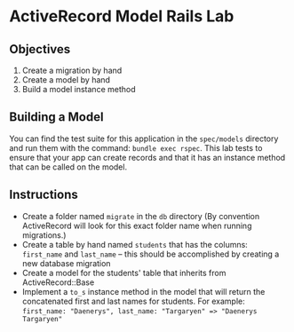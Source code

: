 # ActiveRecord Model Rails Lab

## Objectives

1. Create a migration by hand
2. Create a model by hand
3. Build a model instance method

## Building a Model

You can find the test suite for this application in the `spec/models` directory and run them with the command: `bundle exec rspec`. This lab tests to ensure that your app can create records and that it has an instance method that can be called on the model.

## Instructions

- Create a folder named `migrate` in the `db` directory (By convention ActiveRecord will look for this exact folder name when running migrations.)
- Create a table by hand named `students` that has the columns: `first_name` and `last_name` – this should be accomplished by creating a new database migration
- Create a model for the students' table that inherits from ActiveRecord::Base
- Implement a `to_s` instance method in the model that will return the concatenated first and last names for students. For example: `first_name: "Daenerys", last_name: "Targaryen" => "Daenerys Targaryen"`
